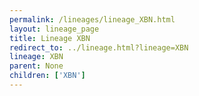 ```yaml
---
permalink: /lineages/lineage_XBN.html
layout: lineage_page
title: Lineage XBN
redirect_to: ../lineage.html?lineage=XBN
lineage: XBN
parent: None
children: ['XBN']
---
```

